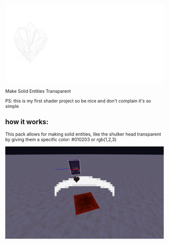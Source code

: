 
![An image showing a transparent shulker](images/quartz_logo.png)


Make Solid Entities Transparent

PS: this is my first shader project so be nice and don't complain it's so simple

## how it works:

This pack allows for making solid entities, like the shulker head transparent by giving them a specific color: #010203 or rgb(1,2,3)

![An image showing a transparent shulker](images/2024-08-31_20.02.12.png)
